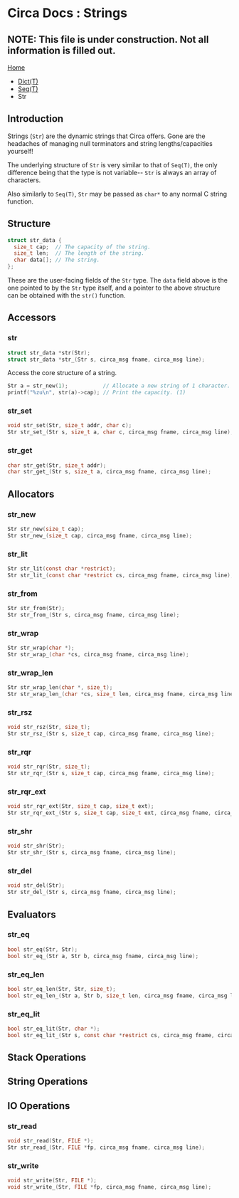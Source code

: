 # Circa Docs : Strings

## NOTE: This file is under construction. Not all information is filled out.

[Home](README.md)
- [Dict(T)](dict.md)
- [Seq(T)](seq.md)
- Str

## Introduction

Strings (`Str`) are the dynamic strings that Circa offers. Gone are the
headaches of managing null terminators and string lengths/capacities yourself!

The underlying structure of `Str` is very similar to that of `Seq(T)`, the only
difference being that the type is not variable-- `Str` is always an array of
characters.

Also similarly to `Seq(T)`, `Str` may be passed as `char*` to any normal C
string function.

## Structure

```C
struct str_data {
  size_t cap;  // The capacity of the string.
  size_t len;  // The length of the string.
  char data[]; // The string.
};
```

These are the user-facing fields of the `Str` type.
The `data` field above is the one pointed to by the `Str` type itself, and a
pointer to the above structure can be obtained with the `str()` function.

## Accessors

### str

```C
struct str_data *str(Str);
struct str_data *str_(Str s, circa_msg fname, circa_msg line);
```

Access the core structure of a string.

```C
Str a = str_new(1);           // Allocate a new string of 1 character.
printf("%zu\n", str(a)->cap); // Print the capacity. (1)
```

### str_set

```C
void str_set(Str, size_t addr, char c);
Str str_set_(Str s, size_t a, char c, circa_msg fname, circa_msg line);
```

### str_get

```C
char str_get(Str, size_t addr);
char str_get_(Str s, size_t a, circa_msg fname, circa_msg line);
```

## Allocators

### str_new

```C
Str str_new(size_t cap);
Str str_new_(size_t cap, circa_msg fname, circa_msg line);
```

### str_lit

```C
Str str_lit(const char *restrict);
Str str_lit_(const char *restrict cs, circa_msg fname, circa_msg line);
```

### str_from

```C
Str str_from(Str);
Str str_from_(Str s, circa_msg fname, circa_msg line);
```

### str_wrap

```C
Str str_wrap(char *);
Str str_wrap_(char *cs, circa_msg fname, circa_msg line);
```

### str_wrap_len

```C
Str str_wrap_len(char *, size_t);
Str str_wrap_len_(char *cs, size_t len, circa_msg fname, circa_msg line);
```

### str_rsz

```C
void str_rsz(Str, size_t);
Str str_rsz_(Str s, size_t cap, circa_msg fname, circa_msg line);
```

### str_rqr

```C
void str_rqr(Str, size_t);
Str str_rqr_(Str s, size_t cap, circa_msg fname, circa_msg line);
```

### str_rqr_ext

```C
void str_rqr_ext(Str, size_t cap, size_t ext);
Str str_rqr_ext_(Str s, size_t cap, size_t ext, circa_msg fname, circa_msg line);
```

### str_shr

```C
void str_shr(Str);
Str str_shr_(Str s, circa_msg fname, circa_msg line);
```

### str_del

```C
void str_del(Str);
Str str_del_(Str s, circa_msg fname, circa_msg line);
```

## Evaluators

### str_eq

```C
bool str_eq(Str, Str);
bool str_eq_(Str a, Str b, circa_msg fname, circa_msg line);
```

### str_eq_len

```C
bool str_eq_len(Str, Str, size_t);
bool str_eq_len_(Str a, Str b, size_t len, circa_msg fname, circa_msg line);
```

### str_eq_lit

```C
bool str_eq_lit(Str, char *);
bool str_eq_lit_(Str s, const char *restrict cs, circa_msg fname, circa_msg line);
```

## Stack Operations

## String Operations

## IO Operations

### str_read

```C
void str_read(Str, FILE *);
Str str_read_(Str, FILE *fp, circa_msg fname, circa_msg line);
```

### str_write

```C
void str_write(Str, FILE *);
void str_write_(Str, FILE *fp, circa_msg fname, circa_msg line);
```
